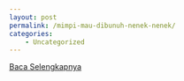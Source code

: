 ```yaml
---
layout: post
permalink: /mimpi-mau-dibunuh-nenek-nenek/
categories:
    - Uncategorized
---
```


[Baca Selengkapnya](/06)